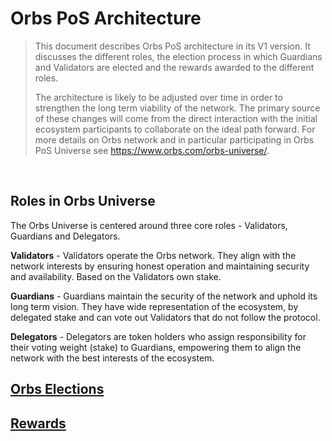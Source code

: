 # Orbs PoS Architecture
> This document describes Orbs PoS architecture in its V1 version. It discusses the different roles, the election process in which Guardians and Validators are elected and the rewards awarded to the different roles. 
> 
> The architecture is likely to be adjusted over time in order to strengthen the long term viability of the network. The primary source of these changes will come from the direct interaction with the initial ecosystem participants to collaborate on the ideal path forward. 
For more details on Orbs network and in particular participating in Orbs PoS Universe see https://www.orbs.com/orbs-universe/.

&nbsp;
## Roles in Orbs Universe
The Orbs Universe is centered around three core roles - Validators, Guardians and Delegators.

**Validators** - Validators operate the Orbs network. They align with the network interests by ensuring honest operation and maintaining security and availability. Based on the Validators own stake.

**Guardians** - Guardians maintain the security of the network and uphold its long term vision. They have wide representation of the ecosystem, by delegated stake and can vote out Validators that do not follow the protocol.

**Delegators** - Delegators are token holders who assign responsibility for their voting weight (stake) to Guardians, empowering them to align the network with the best interests of the ecosystem.

## [Orbs Elections](./elections.md)

## [Rewards](./rewards.md)
